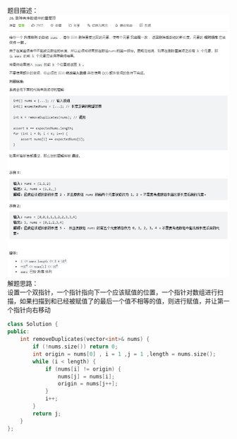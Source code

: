 题目描述：  
![image](/basical/array/image/image8.png)
解题思路：  
设置一个双指针，一个指针指向下一个应该赋值的位置，一个指针对数组进行扫描，如果扫描到和已经被赋值了的最后一个值不相等的值，则进行赋值，并让第一个指针向右移动  
```cpp
class Solution {
public:
    int removeDuplicates(vector<int>& nums) {
        if (!nums.size()) return 0;
        int origin = nums[0] , i = 1 ,j = 1 ,length = nums.size();
        while (i < length) {
            if (nums[i] != origin) {
                nums[j] = nums[i];
                origin = nums[j++];
            }
            i++;
        }
        return j;
    }
};
```